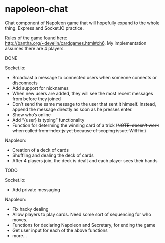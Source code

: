 # napoleon-chat
Chat component of Napoleon game that will hopefully expand to the whole thing.
Express and Socket.IO practice.


Rules of the game found here: http://bantha.org/~develin/cardgames.html#ch6. My implementation assumes there are 4 players.


DONE

  Socket.io:
  * Broadcast a message to connected users when someone connects or disconnects
  * Add support for nicknames
  * When new users are added, they will see the most recent messages from before they joined
  * Don’t send the same message to the user that sent it himself. Instead, append the message directly as soon as he presses enter.
  * Show who’s online
  * Add “{user} is typing” functionality
  * Function for determing the winning card of a trick (~~NOTE: doesn't work when called from index.js yet because of scoping issue. Will fix.~~)
  
  Napoleon:
  * Creation of a deck of cards
  * Shuffling and dealing the deck of cards
  * After 4 players join, the deck is dealt and each player sees their hands


TODO

  Socket.io:
  * Add private messaging
  
  Napoleon:
  * Fix hacky dealing
  * Allow players to play cards. Need some sort of sequencing for who moves.
  * Functions for declaring Napoleon and Secretary, for ending the game
  * Get user input for each of the above functions
  * more...
